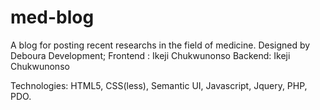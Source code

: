 # med-blog
A blog for posting recent researchs in the field of medicine.
Designed by Deboura
Development;
Frontend : Ikeji Chukwunonso
Backend: Ikeji Chukwunonso

Technologies:
HTML5, CSS(less), Semantic UI, Javascript, Jquery, PHP, PDO.
